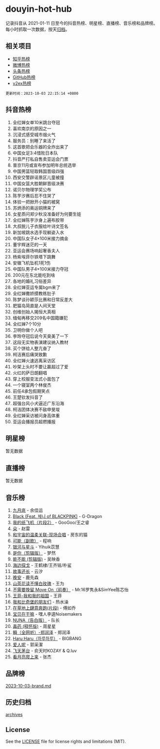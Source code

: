 # douyin-hot-hub

记录抖音从 2021-01-11 日至今的抖音热榜、明星榜、直播榜、音乐榜和品牌榜。每小时抓取一次数据，按天[归档](archives)。

## 相关项目

- [知乎热榜](https://github.com/lonnyzhang423/zhihu-hot-hub)
- [微博热榜](https://github.com/lonnyzhang423/weibo-hot-hub)
- [头条热榜](https://github.com/lonnyzhang423/toutiao-hot-hub)
- [GitHub热榜](https://github.com/lonnyzhang423/github-hot-hub)
- [v2ex热榜](https://github.com/lonnyzhang423/v2ex-hot-hub)


`更新时间：2023-10-03 22:15:14 +0800`

## 抖音热榜

1. 全红婵女单10米跳台夺冠
1. 喜欢南京的原因之一
1. 沉浸式感受城市烟火气
1. 服务员：别睡了来活了
1. 这首歌把会乐器的全炸出来了
1. 中国女足3:4惜败日本队
1. 抖音严打私自售卖亚运会门票
1. 普京11月或宣布参加明年总统选举
1. 中国男篮轻取韩国晋级四强
1. 西安交警辟谣景区儿童被撞
1. 中国女篮大胜朝鲜晋级决赛
1. 诺贝尔物理学奖公布
1. 陈芋汐赛后忍不住哭了
1. 体验一把掀开小猫的被窝
1. 苏炳添的奥运铜牌来了
1. 女星质问郑少秋没准备好为何要生娃
1. 全红婵陈芋汐身上遍布胶带
1. 大叔脱儿子衣服给叶诗文签名
1. 新加坡跳水选手现躺姿入水
1. 中国队女子4×100米接力摘金
1. 董宇辉迷茫的一天
1. 亚运会赛场响起奢香夫人
1. 杨紫埃菲尔铁塔下跳舞
1. 安徽飞机坠机1死1伤
1. 中国队男子4×100米接力夺冠
1. 200元在东北能吃到啥
1. 各地的婚礼习俗差异
1. 全红婵亚运专属bgm来了
1. 全红婵撒娇摸教练肚子
1. 陈梦谈孙颖莎比赛和日常反差大
1. 肥猫岛简直是人间天堂
1. 创维创始人揭恒大真相
1. 缅甸再移交209名中国籍嫌犯
1. 全红婵7个10分
1. 卫明你做个人吧
1. 李玲夺冠后说今天臭美了一下
1. 这段无实物表演建议纳入教材
1. 买个饼给人整亢奋了
1. 柯洁赛后痛哭致歉
1. 全红婵火速逃离采访区
1. 吵架上头时不要让赢超过了爱
1. 火红的萨日朗翻唱
1. 穿上校服变法式小面包了
1. 一个寝室两个林俊杰
1. 前任4承包假期笑点
1. 王楚钦发抖音了
1. 超强台风小犬逼近广东沿海
1. 柯洁团体决赛不敌申旻埈
1. 全红婵采访被问身高体重
1. 亚运会播报员超燃播报

## 明星榜

暂无数据

## 直播榜

暂无数据

## 音乐榜

1. [九月底](https://sf3-cdn-tos.douyinstatic.com/obj/tos-cn-ve-2774/oMfewG4PDTFhF8iz3OGQ7ABH5i6fCgnMaoCbzZ) - 余佳运
1. [Black (Feat. 제니 of BLACKPINK)](https://sf6-cdn-tos.douyinstatic.com/obj/tos-cn-ve-2774/2eb92e2debbe4fe0a552bc099aef7f28) - G-Dragon
1. [我的纸飞机（片段2）](https://sf3-cdn-tos.douyinstatic.com/obj/tos-cn-ve-2774/oM2ZrKcg2CD5AeRB2gkeXOFB1IxAGJdZPazYHf) - GooGoo/王之睿
1. [朵](https://sf6-cdn-tos.douyinstatic.com/obj/tos-cn-ve-2774/932f5bdfcd7c47b880525e92ab8a4999) - 赵雷
1. [和宇宙的温柔关联-现场合唱](https://sf6-cdn-tos.douyinstatic.com/obj/tos-cn-ve-2774/o0hONGDYQBgk0e5bqDeQOonVmncA6tC2nBwZLT) - 房东的猫
1. [可能（副歌）](https://sf3-cdn-tos.douyinstatic.com/obj/tos-cn-ve-2774/cde1731888894259b333569393c2fb51) - 程响
1. [银河与星斗](https://sf6-cdn-tos.douyinstatic.com/obj/tos-cn-ve-2774/3cc0bf5f0ef140f7b6743a631bcf3c58) - Yihuik苡慧
1. [是你（剪辑版）](https://sf3-cdn-tos.douyinstatic.com/obj/tos-cn-ve-2774/46019dae783c4c969944217fe1cfafc4) - 梦然
1. [能不能 (剪辑版)](https://sf3-cdn-tos.douyinstatic.com/obj/tos-cn-ve-2774/fc4a6c45b4a34277ba4088e1d7fdff98) - 吴映香
1. [海边探戈](https://sf3-cdn-tos.douyinstatic.com/obj/tos-cn-ve-2774/os9gE0VQCGqt6VQkZDyBBYvfSDY0QFe3vVmubn) - 王鹤棣/王齐铭/朴鲨
1. [故事还长](https://sf3-cdn-tos.douyinstatic.com/obj/tos-cn-ve-2774/30a26758c8594f0ab81ac675c33ee2c5) - 云汐
1. [晚安](https://sf3-cdn-tos.douyinstatic.com/obj/tos-cn-ve-2774/a724c5e224464218839820f4e4fd632f) - 鹿先森
1. [山茶花读不懂白玫瑰](https://sf3-cdn-tos.douyinstatic.com/obj/tos-cn-ve-2774/osfn8B7DktrRHEPJgPCfDbw7QDQEkwC16BxZg9) - 王为
1. [不需要挽留 Move On（前奏）](https://sf3-cdn-tos.douyinstatic.com/obj/tos-cn-ve-2774/ooCBhgCCkF4nExzQL9WZSUbitfA8IsDkgQIYhe) - Mr.16罗隽永&SimYee陈芯怡
1. [王菲-我和我的祖国](https://sf3-cdn-tos.douyinstatic.com/obj/tos-cn-ve-2774/3ef0f373017541e18566595c96123cab) - 王菲
1. [我和比奇堡的朋友们](https://sf3-cdn-tos.douyinstatic.com/obj/tos-cn-ve-2774/f0505db981ea4a6d91453a15924a82aa) - 热水澡
1. [在草地上肆意奔跑(片段)](https://sf3-cdn-tos.douyinstatic.com/obj/tos-cn-ve-2774/8831d494742f45dabdfa8adb8b817259) - 傅如乔
1. [宝贝在干嘛](https://sf3-cdn-tos.douyinstatic.com/obj/tos-cn-ve-2774/okW4hBCfJI5B2ZEgTCtikhMW7IafzNrBQIYkpJ) - 嘿人李逵Noisemakers
1. [NUNA（告白版）](https://sf3-cdn-tos.douyinstatic.com/obj/tos-cn-ve-2774/a65828cbd8ce41a78a430a58b49f4feb) - 队长
1. [毒药 (释怀版)](https://sf3-cdn-tos.douyinstatic.com/obj/tos-cn-ve-2774/oYILMEAzspdZBIzy4frJNB8ZHPHWAhiwowd4Ad) - 周星星
1. [瞬（全网听）-郑润泽](https://sf6-cdn-tos.douyinstatic.com/obj/tos-cn-ve-2774/o4Vb9eJZClCZTnRQYy0BRSeHGrDtrkrQgIBvQt) - 郑润泽
1. [Haru Haru（하루하루）](https://sf3-cdn-tos.douyinstatic.com/obj/tos-cn-ve-2774/940c04aa98154ee7bdbaaa2ad9f28aec) - BIGBANG
1. [爱人呢](https://sf3-cdn-tos.douyinstatic.com/obj/tos-cn-ve-2774/2041dc10f3c442f1992b439a00eaf2ba) - 郭采潔
1. [飞天茅台](https://sf6-cdn-tos.douyinstatic.com/obj/tos-cn-ve-2774/o4GhTV5kIuMWmC2Ai1WzNglssgBfQaqQCSLxUU) - 俞天时KOZAY & Q.luv
1. [看月亮爬上来](https://sf3-cdn-tos.douyinstatic.com/obj/tos-cn-ve-2774/356c324112764016b25295e535f2daf0) - 张杰

## 品牌榜

[2023-10-03-brand.md](archives/2023-10-03-brand.md)

## 历史归档

[archives](archives)

## License

See the [LICENSE](LICENSE) file for license rights and limitations (MIT).
